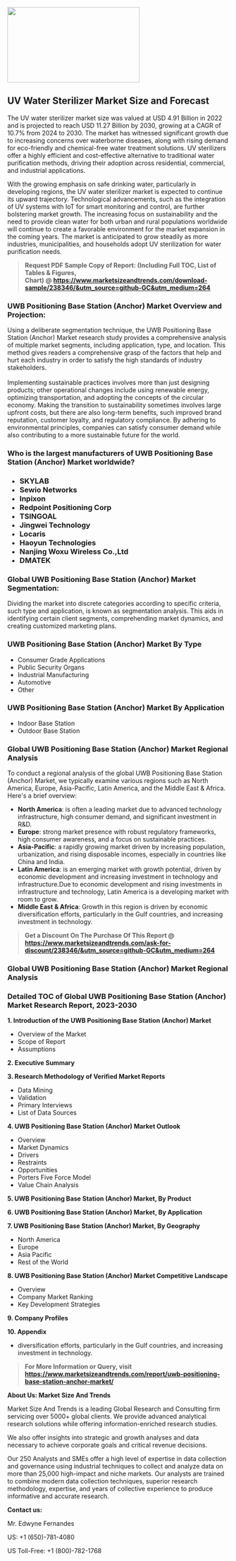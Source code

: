 <p><img class="alignnone size-medium wp-image-20088" src="https://ffe5etoiles.com/wp-content/uploads/2024/12/MST1-300x171.png" alt="" width="300" height="171" /></p><h2>UV Water Sterilizer Market Size and Forecast</h2><p>The UV water sterilizer market size was valued at USD 4.91 Billion in 2022 and is projected to reach USD 11.27 Billion by 2030, growing at a CAGR of 10.7% from 2024 to 2030. The market has witnessed significant growth due to increasing concerns over waterborne diseases, along with rising demand for eco-friendly and chemical-free water treatment solutions. UV sterilizers offer a highly efficient and cost-effective alternative to traditional water purification methods, driving their adoption across residential, commercial, and industrial applications.</p><p>With the growing emphasis on safe drinking water, particularly in developing regions, the UV water sterilizer market is expected to continue its upward trajectory. Technological advancements, such as the integration of UV systems with IoT for smart monitoring and control, are further bolstering market growth. The increasing focus on sustainability and the need to provide clean water for both urban and rural populations worldwide will continue to create a favorable environment for the market expansion in the coming years. The market is anticipated to grow steadily as more industries, municipalities, and households adopt UV sterilization for water purification needs.</p></p><blockquote id="" class=""><strong>Request PDF Sample Copy of Report: (Including Full TOC, List of Tables &amp; Figures, Chart)&nbsp;@&nbsp;<strong><a href="https://www.marketsizeandtrends.com/download-sample/238346/&utm_source=github-GC&utm_medium=264" target="_blank">https://www.marketsizeandtrends.com/download-sample/238346/&utm_source=github-GC&utm_medium=264</a></strong></strong></blockquote><h3 id="" class="">UWB Positioning Base Station (Anchor) Market&nbsp;Overview and Projection:</h3><p id="" class="">Using a deliberate segmentation technique, the UWB Positioning Base Station (Anchor) Market research study provides a comprehensive analysis of multiple market segments, including application, type, and location. This method gives readers a comprehensive grasp of the factors that help and hurt each industry in order to satisfy the high standards of industry stakeholders. <br /> <br />Implementing sustainable practices involves more than just designing products; other operational changes include using renewable energy, optimizing transportation, and adopting the concepts of the circular economy. Making the transition to sustainability sometimes involves large upfront costs, but there are also long-term benefits, such improved brand reputation, customer loyalty, and regulatory compliance. By adhering to environmental principles, companies can satisfy consumer demand while also contributing to a more sustainable future for the world.</p><h3 id="" class="">Who is the largest manufacturers of&nbsp;UWB Positioning Base Station (Anchor) Market worldwide?</h3><h3 class=""><p><ul><li>SKYLAB </li><li> Sewio Networks </li><li> Inpixon </li><li> Redpoint Positioning Corp </li><li> TSINGOAL </li><li> Jingwei Technology </li><li> Locaris </li><li> Haoyun Technologies </li><li> Nanjing Woxu Wireless Co.,Ltd </li><li> DMATEK</li></ul></p></h3><h3 id="" class="">Global&nbsp;UWB Positioning Base Station (Anchor) Market Segmentation:</h3><p id="" class="">Dividing the market into discrete categories according to specific criteria, such type and application, is known as segmentation analysis. This aids in identifying certain client segments, comprehending market dynamics, and creating customized marketing plans.</p><h3 id="" class="">UWB Positioning Base Station (Anchor) Market&nbsp;By Type</h3><p><p><ul><li>Consumer Grade Applications</li><li> Public Security Organs</li><li> Industrial Manufacturing</li><li> Automotive</li><li> Other</p></li></ul></p></p><h3 id="" class="">UWB Positioning Base Station (Anchor) Market&nbsp;By Application</h3><p class=""><p><ul><li>Indoor Base Station</li><li> Outdoor Base Station</li></ul></p></p><h3 id="" class="">Global UWB Positioning Base Station (Anchor) Market Regional Analysis</h3><p id="" class="">To conduct a regional analysis of the global UWB Positioning Base Station (Anchor) Market, we typically examine various regions such as North America, Europe, Asia-Pacific, Latin America, and the Middle East &amp; Africa. Here's a brief overview:</p><ul><li><strong>North America</strong>: is often a leading market due to advanced technology infrastructure, high consumer demand, and significant investment in R&amp;D.</li><li><strong>Europe</strong>: strong market presence with robust regulatory frameworks, high consumer awareness, and a focus on sustainable practices.</li><li><strong>Asia-Pacific</strong>: a rapidly growing market driven by increasing population, urbanization, and rising disposable incomes, especially in countries like China and India.</li><li><strong>Latin America</strong>: is an emerging market with growth potential, driven by economic development and increasing investment in technology and infrastructure.Due to economic development and rising investments in infrastructure and technology, Latin America is a developing market with room to grow.</li><li><strong>Middle East &amp; Africa</strong>: Growth in this region is driven by economic diversification efforts, particularly in the Gulf countries, and increasing investment in technology.</li></ul><blockquote id="" class=""><strong>Get a Discount On The Purchase Of This Report @ <strong><a href="https://www.marketsizeandtrends.com/ask-for-discount/238346/&utm_source=github-GC&utm_medium=264" target="_blank">https://www.marketsizeandtrends.com/ask-for-discount/238346/&utm_source=github-GC&utm_medium=264</a></strong></strong></blockquote><h3 id="" class="">Global UWB Positioning Base Station (Anchor) Market Regional Analysis</h3><h3 id="" class="">Detailed TOC of Global UWB Positioning Base Station (Anchor) Market Research Report, 2023-2030</h3><p id="" class=""><strong>1. Introduction of the UWB Positioning Base Station (Anchor) Market</strong></p><ul><li>Overview of the Market</li><li>Scope of Report</li><li>Assumptions</li></ul><p id="" class=""><strong>2. Executive Summary</strong></p><p id="" class=""><strong>3. Research Methodology of Verified Market Reports</strong></p><ul><li>Data Mining</li><li>Validation</li><li>Primary Interviews</li><li>List of Data Sources</li></ul><p id="" class=""><strong>4. UWB Positioning Base Station (Anchor) Market Outlook</strong></p><ul><li>Overview</li><li>Market Dynamics</li><li>Drivers</li><li>Restraints</li><li>Opportunities</li><li>Porters Five Force Model</li><li>Value Chain Analysis</li></ul><p id="" class=""><strong>5. UWB Positioning Base Station (Anchor) Market, By Product</strong></p><p id="" class=""><strong>6. UWB Positioning Base Station (Anchor) Market, By Application</strong></p><p id="" class=""><strong>7. UWB Positioning Base Station (Anchor) Market, By Geography</strong></p><ul><li>North America</li><li>Europe</li><li>Asia Pacific</li><li>Rest of the World</li></ul><p id="" class=""><strong>8. UWB Positioning Base Station (Anchor) Market Competitive Landscape</strong></p><ul><li>Overview</li><li>Company Market Ranking</li><li>Key Development Strategies</li></ul><p id="" class=""><strong>9. Company Profiles</strong></p><p id="" class=""><strong>10. Appendix</strong></p><ul><li>diversification efforts, particularly in the Gulf countries, and increasing investment in technology.</li></ul><blockquote id="" class=""><strong>For More Information or Query, visit <strong><strong><a href="https://www.marketsizeandtrends.com/report/uwb-positioning-base-station-anchor-market/" target="_blank">https://www.marketsizeandtrends.com/report/uwb-positioning-base-station-anchor-market/</a></strong></strong></strong></blockquote><p id="" class=""><strong>About Us: Market Size And Trends</strong></p><p id="" class="">Market Size And Trends is a leading Global Research and Consulting firm servicing over 5000+ global clients. We provide advanced analytical research solutions while offering information-enriched research studies.</p><p id="" class="">We also offer insights into strategic and growth analyses and data necessary to achieve corporate goals and critical revenue decisions.</p><p id="" class="">Our 250 Analysts and SMEs offer a high level of expertise in data collection and governance using industrial techniques to collect and analyze data on more than 25,000 high-impact and niche markets. Our analysts are trained to combine modern data collection techniques, superior research methodology, expertise, and years of collective experience to produce informative and accurate research.</p><p id="" class=""><strong>Contact us:</strong></p><p id="" class="">Mr. Edwyne Fernandes</p><p id="" class="">US: +1 (650)-781-4080</p><p id="" class="">US Toll-Free: +1 (800)-782-1768</p>
